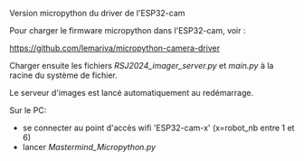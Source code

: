 Version micropython du driver de l'ESP32-cam

Pour charger le firmware micropython dans l'ESP32-cam, voir :

https://github.com/lemariva/micropython-camera-driver

Charger ensuite les fichiers _RSJ2024_imager_server.py_ et _main.py_ à la racine du système de fichier.

Le serveur d'images est lancé automatiquement au redémarrage.

Sur le PC:
- se connecter au point d'accès wifi 'ESP32-cam-x' (x=robot_nb entre 1 et 6)
- lancer _Mastermind_Micropython.py_

